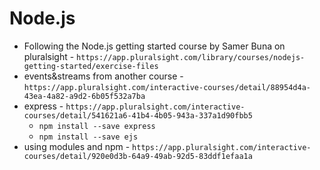 # Node.js
- Following the Node.js getting started course by Samer Buna on pluralsight - `https://app.pluralsight.com/library/courses/nodejs-getting-started/exercise-files`
- events&streams from another course - `https://app.pluralsight.com/interactive-courses/detail/88954d4a-43ea-4a82-a9d2-6b05f532a7ba`
- express - `https://app.pluralsight.com/interactive-courses/detail/541621a6-41b4-4b05-943a-337a1d90fbb5`
    - `npm install --save express`
    - `npm install --save ejs`
- using modules and npm - `https://app.pluralsight.com/interactive-courses/detail/920e0d3b-64a9-49ab-92d5-83ddf1efaa1a`